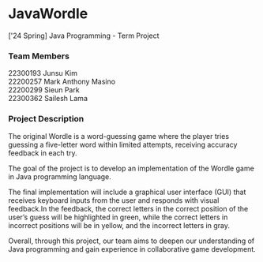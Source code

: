 # JavaWordle
['24 Spring] Java Programming - Term Project

### Team Members
22300193 Junsu Kim<br>
22200257 Mark Anthony Masino<br>
22200299 Sieun Park<br>
22300362 Sailesh Lama<br>

### Project Description
<p>The original Wordle is a word-guessing game where the player tries guessing a five-letter word within limited attempts, receiving accuracy feedback in each try.</p>
<p>The goal of the project is to develop an implementation of the Wordle game in Java programming language.</p>
<p>The final implementation will include a graphical user interface (GUI) that receives keyboard inputs from the user and responds with visual feedback.In the feedback, the correct letters in the correct position of the user’s guess will be highlighted in green, while the correct letters in incorrect positions will be in yellow, and the incorrect letters in gray.</p> 
<p>Overall, through this project, our team aims to deepen our understanding of Java programming and gain experience in collaborative game development.</p>
